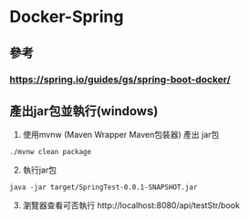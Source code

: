 # Docker-Spring
## 參考
### https://spring.io/guides/gs/spring-boot-docker/

## 產出jar包並執行(windows)
1. 使用mvnw (Maven Wrapper Maven包裝器) 產出 jar包
```
./mvnw clean package
```

2. 執行jar包
```
java -jar target/SpringTest-0.0.1-SNAPSHOT.jar
```

3. 瀏覽器查看可否執行 http://localhost:8080/api/testStr/book
